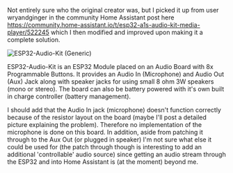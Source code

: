 Not entirely sure who the original creator was, but I picked it up from user wryandginger in the community Home Assistant post here https://community.home-assistant.io/t/esp32-a1s-audio-kit-media-player/522245 which I then modified and improved upon making it a complete solution.

![ESP32-Audio-Kit (Generic)](https://github.com/user-attachments/assets/d1006960-926c-4d95-ab4e-ebac3d88dc9c)

ESP32-Audio-Kit is an ESP32 Module placed on an Audio Board with 8x Programmable Buttons. It provides an Audio In (Microphone) and Audio Out (Aux) Jack along with speaker jacks for using small 8 ohm 3W speakers (mono or stereo). The board can also be battery powered with it's own built in charge controller (battery management).

I should add that the Audio In jack (microphone) doesn't function correctly because of the resistor layout on the board (maybe I'll post a detailed picture explaining the problem). Therefore no implementation of the microphone is done on this board. In addition, aside from patching it through to the Aux Out (or plugged in speaker) I'm not sure what else it could be used for (the patch through though is interesting to add an additional 'controllable' audio source) since getting an audio stream through the ESP32 and into Home Assistant is (at the moment) beyond me.
